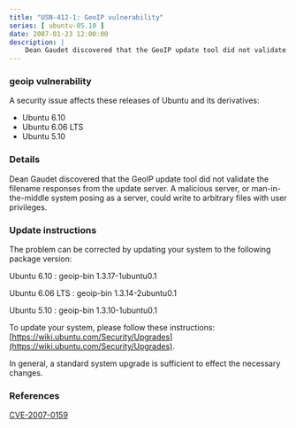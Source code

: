 ```yaml
---
title: "USN-412-1: GeoIP vulnerability"
series: [ ubuntu-05.10 ]
date: 2007-01-23 12:00:00
description: |
    Dean Gaudet discovered that the GeoIP update tool did not validate the  filename responses from the update server.  A malicious server, or  man-in-the-middle system posing as a server, could write to arbitrary  files with user privileges.
--- 
```

 
### geoip vulnerability

A security issue affects these releases of Ubuntu and its derivatives:

* Ubuntu 6.10
* Ubuntu 6.06 LTS
* Ubuntu 5.10

### Details

Dean Gaudet discovered that the GeoIP update tool did not validate the filename responses from the update server. A malicious server, or man-in-the-middle system posing as a server, could write to arbitrary files with user privileges.

### Update instructions

The problem can be corrected by updating your system to the following package version:

Ubuntu 6.10
 : geoip-bin <span>1.3.17-1ubuntu0.1</span>

Ubuntu 6.06 LTS
 : geoip-bin <span>1.3.14-2ubuntu0.1</span>

Ubuntu 5.10
 : geoip-bin <span>1.3.10-1ubuntu0.1</span>

To update your system, please follow these instructions: [https://wiki.ubuntu.com/Security/Upgrades](https://wiki.ubuntu.com/Security/Upgrades).

In general, a standard system upgrade is sufficient to effect the necessary changes.

### References

 [CVE-2007-0159](http://people.ubuntu.com/~ubuntu-security/cve/CVE-2007-0159)
 
